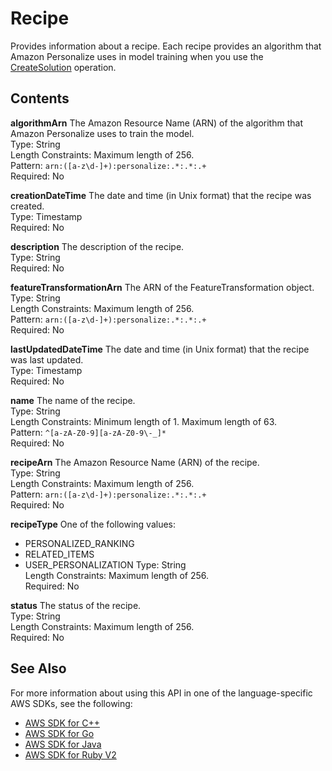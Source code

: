 # Recipe<a name="API_Recipe"></a>

Provides information about a recipe\. Each recipe provides an algorithm that Amazon Personalize uses in model training when you use the [CreateSolution](API_CreateSolution.md) operation\. 

## Contents<a name="API_Recipe_Contents"></a>

 **algorithmArn**   <a name="personalize-Type-Recipe-algorithmArn"></a>
The Amazon Resource Name \(ARN\) of the algorithm that Amazon Personalize uses to train the model\.  
Type: String  
Length Constraints: Maximum length of 256\.  
Pattern: `arn:([a-z\d-]+):personalize:.*:.*:.+`   
Required: No

 **creationDateTime**   <a name="personalize-Type-Recipe-creationDateTime"></a>
The date and time \(in Unix format\) that the recipe was created\.  
Type: Timestamp  
Required: No

 **description**   <a name="personalize-Type-Recipe-description"></a>
The description of the recipe\.  
Type: String  
Required: No

 **featureTransformationArn**   <a name="personalize-Type-Recipe-featureTransformationArn"></a>
The ARN of the FeatureTransformation object\.  
Type: String  
Length Constraints: Maximum length of 256\.  
Pattern: `arn:([a-z\d-]+):personalize:.*:.*:.+`   
Required: No

 **lastUpdatedDateTime**   <a name="personalize-Type-Recipe-lastUpdatedDateTime"></a>
The date and time \(in Unix format\) that the recipe was last updated\.  
Type: Timestamp  
Required: No

 **name**   <a name="personalize-Type-Recipe-name"></a>
The name of the recipe\.  
Type: String  
Length Constraints: Minimum length of 1\. Maximum length of 63\.  
Pattern: `^[a-zA-Z0-9][a-zA-Z0-9\-_]*`   
Required: No

 **recipeArn**   <a name="personalize-Type-Recipe-recipeArn"></a>
The Amazon Resource Name \(ARN\) of the recipe\.  
Type: String  
Length Constraints: Maximum length of 256\.  
Pattern: `arn:([a-z\d-]+):personalize:.*:.*:.+`   
Required: No

 **recipeType**   <a name="personalize-Type-Recipe-recipeType"></a>
One of the following values:  
+ PERSONALIZED\_RANKING
+ RELATED\_ITEMS
+ USER\_PERSONALIZATION
Type: String  
Length Constraints: Maximum length of 256\.  
Required: No

 **status**   <a name="personalize-Type-Recipe-status"></a>
The status of the recipe\.  
Type: String  
Length Constraints: Maximum length of 256\.  
Required: No

## See Also<a name="API_Recipe_SeeAlso"></a>

For more information about using this API in one of the language\-specific AWS SDKs, see the following:
+  [AWS SDK for C\+\+](https://docs.aws.amazon.com/goto/SdkForCpp/personalize-2018-05-22/Recipe) 
+  [AWS SDK for Go](https://docs.aws.amazon.com/goto/SdkForGoV1/personalize-2018-05-22/Recipe) 
+  [AWS SDK for Java](https://docs.aws.amazon.com/goto/SdkForJava/personalize-2018-05-22/Recipe) 
+  [AWS SDK for Ruby V2](https://docs.aws.amazon.com/goto/SdkForRubyV2/personalize-2018-05-22/Recipe) 